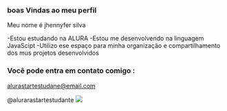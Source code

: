 ### boas Vindas ao meu perfil

Meu nome é jhennyfer silva

-Estou estudando na ALURA
-Estou me desenvolvendo na linguagem JavaScipt
-Utilizo ese espaço para minha organização e compartilhamento dos mus projetos desenvolvidos

### Você pode entra em contato comigo :

alurastartestudane@email.com

@alurarastartestudante
![](https://tenor.com/pt-BR/view/miss-you-poke-cute-gif-13257955)
